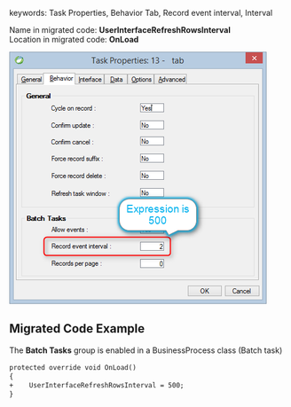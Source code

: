 ﻿keywords: Task Properties, Behavior Tab, Record event interval, Interval

Name in migrated code: **UserInterfaceRefreshRowsInterval**  
Location in migrated code: **OnLoad**

![](RecordsInterval.png)

## Migrated Code Example

The **Batch Tasks** group is enabled in a BusinessProcess class (Batch task)

```csdiff   
protected override void OnLoad()
{
+    UserInterfaceRefreshRowsInterval = 500;
}
```        





